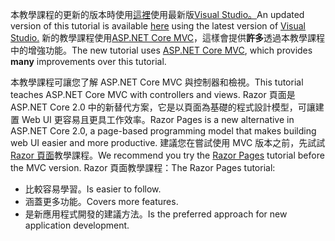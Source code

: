 <span data-ttu-id="20a3e-101">本教學課程的更新的版本時使用[這裡](https://docs.microsoft.com/en-us/aspnet/core/tutorials/first-mvc-app/start-mvc)使用最新版[Visual Studio。](https://www.visualstudio.com)</span><span class="sxs-lookup"><span data-stu-id="20a3e-101">An updated version of this tutorial is available [here](https://docs.microsoft.com/en-us/aspnet/core/tutorials/first-mvc-app/start-mvc) using the latest version of [Visual Studio.](https://www.visualstudio.com)</span></span> <span data-ttu-id="20a3e-102">新的教學課程使用[ASP.NET Core MVC](https://docs.microsoft.com/en-us/aspnet/core/mvc/)，這樣會提供**許多**透過本教學課程中的增強功能。</span><span class="sxs-lookup"><span data-stu-id="20a3e-102">The new tutorial uses [ASP.NET Core MVC](https://docs.microsoft.com/en-us/aspnet/core/mvc/), which provides **many** improvements over this tutorial.</span></span>

<span data-ttu-id="20a3e-103">本教學課程可讓您了解 ASP.NET Core MVC 與控制器和檢視。</span><span class="sxs-lookup"><span data-stu-id="20a3e-103">This tutorial teaches ASP.NET Core MVC with controllers and views.</span></span> <span data-ttu-id="20a3e-104">Razor 頁面是 ASP.NET Core 2.0 中的新替代方案，它是以頁面為基礎的程式設計模型，可讓建置 Web UI 更容易且更具工作效率。</span><span class="sxs-lookup"><span data-stu-id="20a3e-104">Razor Pages is a new alternative in ASP.NET Core 2.0, a page-based programming model that makes building web UI easier and more productive.</span></span> <span data-ttu-id="20a3e-105">建議您在嘗試使用 MVC 版本之前，先試試 [Razor 頁面](https://docs.microsoft.com/aspnet/core/mvc/razor-pages)教學課程。</span><span class="sxs-lookup"><span data-stu-id="20a3e-105">We recommend you try the [Razor Pages](https://docs.microsoft.com/aspnet/core/mvc/razor-pages) tutorial before the MVC version.</span></span> <span data-ttu-id="20a3e-106">Razor 頁面教學課程：</span><span class="sxs-lookup"><span data-stu-id="20a3e-106">The Razor Pages tutorial:</span></span>

* <span data-ttu-id="20a3e-107">比較容易學習。</span><span class="sxs-lookup"><span data-stu-id="20a3e-107">Is easier to follow.</span></span>
* <span data-ttu-id="20a3e-108">涵蓋更多功能。</span><span class="sxs-lookup"><span data-stu-id="20a3e-108">Covers more features.</span></span>
* <span data-ttu-id="20a3e-109">是新應用程式開發的建議方法。</span><span class="sxs-lookup"><span data-stu-id="20a3e-109">Is the preferred approach for new application development.</span></span>